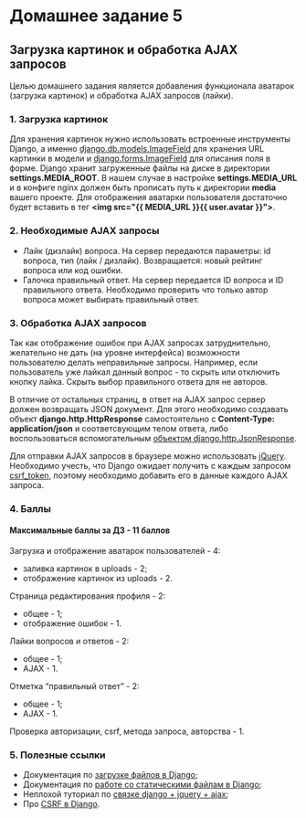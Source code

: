 # Домашнее задание 5

## Загрузка картинок и обработка AJAX запросов

Целью домашнего задания является добавления функционала аватарок (загрузка картинок) и обработка AJAX запросов (лайки).

### 1. Загрузка картинок
Для хранения картинок нужно использовать встроенные инструменты Django, а именно [django.db.models.ImageField](https://docs.djangoproject.com/en/4.1/ref/models/fields/#imagefield) для хранения URL картинки в модели и [django.forms.ImageField](https://docs.djangoproject.com/en/4.1/ref/models/fields/#imagefield) для описания поля в форме. Django хранит загруженные файлы на диске в директории **settings.MEDIA_ROOT**. В нашем случае в настройке **settings.MEDIA_URL** и в конфиге nginx должен быть прописать путь к директории **media** вашего проекте. Для отображения аватарки пользователя достаточно будет вставить в тег **\<img src="{{ MEDIA_URL }}{{ user.avatar }}"\>**.

### 2. Необходимыe AJAX запросы
- Лайк (дизлайк) вопроса. На сервер передаются параметры: id вопроса, тип (лайк / дизлайк). Возвращается: новый рейтинг вопроса или код ошибки.
- Галочка правильный ответ. На сервер передается ID вопроса и ID правильного ответа. Необходимо проверить что только автор вопроса может выбирать правильный ответ.

### 3. Обработка AJAX запросов
Так как отображение ошибок при AJAX запросах затруднительно, желательно не дать (на уровне интерфейса) возможности пользователю делать неправильные запросы. Например, если пользователь уже лайкал данный вопрос - то скрыть или отключить кнопку лайка. Скрыть выбор правильного ответа для не авторов.

В отличие от остальных страниц, в ответ на AJAX запрос сервер должен возвращать JSON документ. Для этого необходимо создавать объект **django.http.HttpResponse** самостоятельно с **Content-Type: application/json** и соответсвующим телом ответа, либо воспользоваться вспомогательным [объектом django.http.JsonResponse](https://docs.djangoproject.com/en/4.1/ref/request-response/#jsonresponse-objects).

Для отправки AJAX запросов в браузере можно использовать [jQuery](https://api.jquery.com/jquery.ajax/).
Необходимо учесть, что Django ожидает получить с каждым запросом [csrf_token](https://docs.djangoproject.com/en/4.1/howto/csrf/#using-csrf-protection-with-ajax), поэтому необходимо добавить его в данные каждого AJAX запроса.

### 4. Баллы

#### Максимальные баллы за ДЗ - 11 баллов

Загрузка и отображение аватарок пользователей - 4:

- заливка картинок в uploads - 2;
- отображение картинок из uploads - 2.

Страница редактирования профиля - 2:

- общее - 1;
- отображение ошибок - 1.

Лайки вопросов и ответов - 2:

- общее - 1;
- AJAX - 1.

Отметка “правильный ответ” - 2:

- общее - 1;
- AJAX - 1.

Проверка авторизации, csrf, метода запроса, авторства - 1.

### 5. Полезные ссылки
- Документация по [загрузке файлов в Django](https://docs.djangoproject.com/en/4.1/ref/forms/fields/#imagefield);
- Документация по [работе со статическими файлам в Django](https://docs.djangoproject.com/en/4.1/howto/static-files/);
- Неплохой туториал по [связке django + jquery + ajax](https://realpython.com/blog/python/django-and-ajax-form-submissions/);
- Про [CSRF в Django](https://docs.djangoproject.com/en/4.1/ref/csrf/).